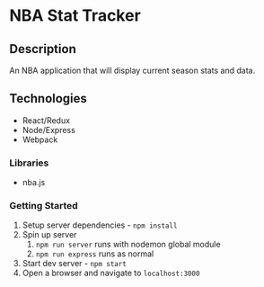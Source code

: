 # NBA Stat Tracker

## Description
An NBA application that will display current season stats and data.


## Technologies
* React/Redux
* Node/Express
* Webpack


### Libraries
* nba.js

### Getting Started
1. Setup server dependencies - `npm install`
2. Spin up server
    1. `npm run server` runs with nodemon global module
    2. `npm run express` runs as normal
3. Start dev server  - `npm start`
4. Open a browser and navigate to `localhost:3000` 
